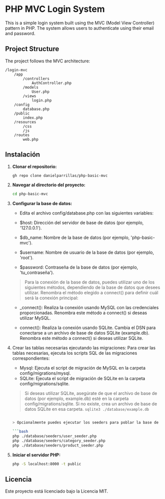 
# PHP MVC Login System

This is a simple login system built using the MVC (Model View Controller) pattern in PHP. The system allows users to authenticate using their email and password.

## Project Structure

The project follows the MVC architecture:

```
/login-mvc
    /app
        /controllers
            AuthController.php
        /models
            User.php
        /views
            login.php
    /config
        database.php
    /public
        index.php
    /resources
        /css
        /js
    /routes
        web.php
```

## Instalación

1. **Clonar el repositorio:**

   ```bash
   gh repo clone danielparrillas/php-basic-mvc
   ```

2. **Navegar al directorio del proyecto:**

   ```bash
   cd php-basic-mvc
   ```

3. **Configurar la base de datos:**
    - Edita el archivo config/database.php con las siguientes variables:

    - $host: Dirección del servidor de base de datos (por ejemplo, '127.0.0.1').

    - $db_name: Nombre de la base de datos (por ejemplo, 'php-basic-mvc').

    - $username: Nombre de usuario de la base de datos (por ejemplo, 'root').

    - $password: Contraseña de la base de datos (por ejemplo, 'tu_contraseña').

    > Para la conexión de la base de datos, puedes utilizar uno de los siguientes métodos, dependiendo de la base de datos que desees utilizar. Renombra el método elegido a connect() para definir cuál será la conexión principal:

    - _connect(): Realiza la conexión usando MySQL con las credenciales proporcionadas. Renombra este método a connect() si deseas utilizar MySQL.

    - connect(): Realiza la conexión usando SQLite. Cambia el DSN para conectarse a un archivo de base de datos SQLite (example.db). Renombra este método a connect() si deseas utilizar SQLite.

4. Crear las tablas necesarias ejecutando las migraciones: Para crear las tablas necesarias, ejecuta los scripts SQL de las migraciones correspondientes:

    - Mysql: Ejecuta el script de migración de MySQL en la carpeta config/migrations/mysql.
    - SQLite: Ejecuta el script de migración de SQLite en la carpeta config/migrations/sqlite.
    > Si deseas utilizar SQLite, asegúrate de que el archivo de base de datos (por ejemplo, example.db) esté en la carpeta config/migrations/sqlite. Si no existe, crea un archivo de base de datos SQLite en esa carpeta. `sqlite3 ./database/example.db`

    ```bash	

    > Opcionalmente puedes ejecutar los seeders para poblar la base de datos con datos de prueba.
    
    ```bash
    php ./database/seeders/user_seeder.php
    php ./database/seeders/category_seeder.php
    php ./database/seeders/product_seeder.php
    ```


5. **Iniciar el servidor PHP:**

   ```bash
   php -S localhost:8000 -t public
   ```

## Licencia

Este proyecto está licenciado bajo la Licencia MIT.